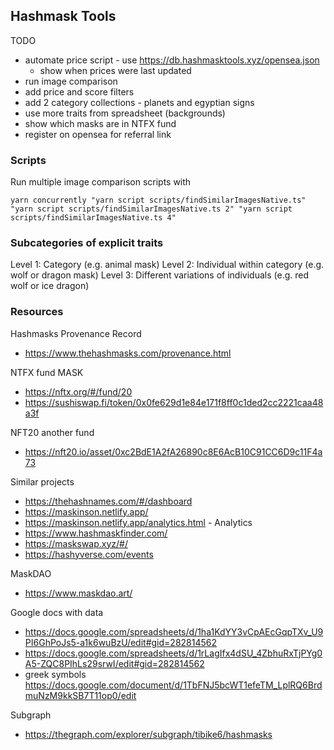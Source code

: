 ## Hashmask Tools

TODO

- automate price script - use https://db.hashmasktools.xyz/opensea.json
  - show when prices were last updated
- run image comparison
- add price and score filters
- add 2 category collections - planets and egyptian signs
- use more traits from spreadsheet (backgrounds)
- show which masks are in NTFX fund
- register on opensea for referral link

### Scripts

Run multiple image comparison scripts with

```
yarn concurrently "yarn script scripts/findSimilarImagesNative.ts" "yarn script scripts/findSimilarImagesNative.ts 2" "yarn script scripts/findSimilarImagesNative.ts 4"
```

### Subcategories of explicit traits

Level 1: Category (e.g. animal mask)
Level 2: Individual within category (e.g. wolf or dragon mask)
Level 3: Different variations of individuals (e.g. red wolf or ice dragon)

### Resources

Hashmasks Provenance Record

- https://www.thehashmasks.com/provenance.html

NTFX fund MASK

- https://nftx.org/#/fund/20
- https://sushiswap.fi/token/0x0fe629d1e84e171f8ff0c1ded2cc2221caa48a3f

NFT20 another fund

- https://nft20.io/asset/0xc2BdE1A2fA26890c8E6AcB10C91CC6D9c11F4a73

Similar projects

- https://thehashnames.com/#/dashboard
- https://maskinson.netlify.app/
- https://maskinson.netlify.app/analytics.html - Analytics
- https://www.hashmaskfinder.com/
- https://maskswap.xyz/#/
- https://hashyverse.com/events

MaskDAO

- https://www.maskdao.art/

Google docs with data

- https://docs.google.com/spreadsheets/d/1ha1KdYY3vCpAEcGqpTXv_U9PI6GhPoJs5-a1k6wuBzU/edit#gid=282814562
- https://docs.google.com/spreadsheets/d/1rLagIfx4dSU_4ZbhuRxTjPYg0A5-ZQC8PIhLs29srwI/edit#gid=282814562
- greek symbols https://docs.google.com/document/d/1TbFNJ5bcWT1efeTM_LplRQ6BrdmuNzM9kkSB7T11op0/edit

Subgraph

- https://thegraph.com/explorer/subgraph/tibike6/hashmasks
